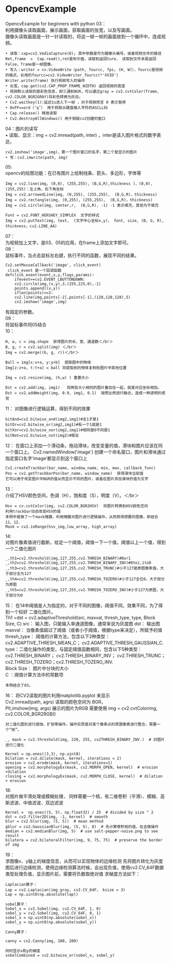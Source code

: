 # OpencvExample
OpencvExample for beginners with python
03：  
	利用摄像头读取画面，展示画面，获取画面的张宽，以及写画面。  
	摄像头读取画面是一针一针读取的，将这一帧一帧的画面放到一个循环中，连成视频。
	
	• 读取：cap=cv2.VedioCapture(0); 其中参数是可为摄像头编号，或者视频文件的路径    
	Ret,frame  =  Cap.read(),ret是布尔值，读取到返回ture， 读取到文件末尾返回False，frame是一帧图像。  
	• 写入：writer = cv.VideoWrite（path, fourcc, fps, (H, W)），fourcc是视频的格式，长用的fourcc=cv2.VideoWriter_fourcc(*'XVID')
	Writer.write(frame) 执行视频写入的操作  
	• 长宽，cap.get(cv2.CAP_PROP_FRAME_WIDTH) 返回视频的宽度  
	• 视频默认读取的是彩色信息，即三通到BGR，可以通过gray = cv2.cvtColor(frame, cv2.COLOR_BGR2GRAY)将彩色转换为灰白。  
	• Cv2.waitkey(1):延迟1s进入下一帧 ，对于视频而言 0 表示暂停  
	• 0xFF==ord（‘q’） 用于获取从键盘输入字符的ASCLL码  
	• Cap.release() 释放读取  
	• Cv2.destroyAllWindows() 用于销毁cv2创建的窗口  
04：图片的读写  
	• 读取、显示：img = cv2.imread(path, inter) ，inter是读入图片格式的数字表达，  
		
	
	cv2.imshow('image',img)，第一个图片窗口的名字，第二个是显示的图片
	• 写：cv2.imwrite(path, img)
05:   
	opencv的绘图功能：在已有图片上绘制线条、箭头、多边形，字体等  
	
	Img = cv2.line(img, (0,0), (255,255), (B,G,R),thickness )，(0,0), (255,255)：左上角、右下角坐标  
	Img = cv2.arrowedLine(img, (0,255), (255,255),  (B,G,R)，thickness)  
	Img = cv2.rectangle(img, (0,255), (255,255),  (B,G,R)，thickness)  
	Img = cv2.circle(img, center,r,  (B,G,R), -1) -1 表示填充，其他为不填充  
	
	Font = cv2.FONT_HERSHEY_SIMPLEX  文字的样式
	Img = cv2.putText(img, text,  (文字中心坐标x,y)， font, size, (B, G, R), thickness，cv2.LINE_AA)
07：  
	为视频加上文字，是03、05的应用，在frame上添加文字即可。  
08：  
	鼠标事件，当点击鼠标左右键，执行不同的函数，展现不同的结果。  
	
	Cv2.setMouseCallback('image', click_event)  
	 click_event 是一个回调函数  
	defclick_event(event,x,y,flags,params):  
		ifevent==cv2.EVENT_LBUTTONDOWN:  
		cv2.circle(img,(x,y),3,(255,225,0),-1)  
		points.append((x,y))  
		iflen(points)>=2:  
		cv2.line(img,points[-2],points[-1],(128,128,128),5)  
		cv2.imshow('image',img)  
有固定的参数。  
09：  
	将鼠标事件同05结合  
10： 

	H, w, c = img.shape  获得图片的长、宽、通道数＜/br＞ 
	B, g, r = cv2.split(img) ＜/br＞ 
	Img = cv2.merge((b, g, r))＜/br＞ 
	
	Ball = img[x:x+a, y:y+b]  提取图中的物体
	Img[z:z+a, t:t+a] = ball 将提取到的物体复制到图片中其他位置
	
	Img = cv2.resize(img, (h,w) ) 重置大小
	
	Dst = cv2.add(img, img1)   将两张大小相同的图片叠加在一起，就是对应坐标相加。
	Dst = cv2.addWeight(img, 0.9, img1, 0.1)  按照比例进行融合，造成一种透明的感觉
11： 
	对图像进行逻辑运算，得到不同的效果
	
	bitAnd=cv2.bitwise_and(img2,img1)#全1才是1
	bitOr=cv2.bitwise_or(img2,img1)#有一个1就是1
	bitXor=cv2.bitwise_xor(img2,img1)#相同是0不同是1
	bitNot=cv2.bitwise_not(img2)#取反
12： 
	在窗口上添加一个滑动条，拖动滑块，改变变量的值，滑块和图片应该在同一个窗口上。
	Cv2.namedWindow('image')  创建一个命名窗口，图片和滑块通过指定窗口名字‘image’都显示到这个窗口上
	
	Cv2.createTrackbar(bar_name, window_name, min, max, callback_func)
	Pos = cv2.getTrackbarPos(bar_name, window_name)  获得滑块当前值	
	它可以用于改变图片中BGR的值从而显示不同的图片，或者在图片添加滑块的值为文字
13：   	
	介绍了HSV颜色空间，色调（H），饱和度（S），明度（V）。＜/br＞ 
	
	Hsv = cv.cvtColor(img, cv2.COLOR_BGR2HSV)  将图片转换到HSV颜色空间
	利用trackbar动态改变HSV的值
	本例中是做了一个mask掩膜，利用掩膜对图片进行逻辑操作，从而获得想要的图像，即结合11、12.
	Mask = cv2.inRange(hsv_img,low_array, high_array)
14:			
	对图片像素值进行截断，给定一个阈值，阈值一下一个值，阈值以上一个值，得到一个二值化图片	
	
	_,th1=cv2.threshold(img,127,255,cv2.THRESH_BINARY)#0or1 	
	_,th2=cv2.threshold(img,127,255,cv2.THRESH_BINARY_INV)#0to1,1to0 	
	_,th3=cv2.threshold(img,127,255,cv2.THRESH_TRUNC)#小于127是原图像素值，大于部分全为127	
	_,th4=cv2.threshold(img,127,255,cv2.THRESH_TOZERO)#小于127全位0，大于部分为原图	
	_,th5=cv2.threshold(img,127,255,cv2.THRESH_TOZERO_INV)#小于127为原图，大于部分为0	
15：	
	在14中阈值是人为指定的，对于不同的图像，阈值不同，效果不同，为了得到一个较好 二值化图片。	
	Th1 =dst = cv2.adaptiveThreshold(src, maxval, thresh_type, type, Block Size, C)	
	src： 输入图，只能输入单通道图像，通常来说为灰度图	
	dst： 输出图	
	maxval： 当像素值超过了阈值（或者小于阈值，根据type来决定），所赋予的值	
	thresh_type： 阈值的计算方法，包含以下2种类型：cv2.ADAPTIVE_THRESH_MEAN_C； cv2.ADAPTIVE_THRESH_GAUSSIAN_C.	
	type：二值化操作的类型，与固定阈值函数相同，包含以下5种类型： cv2.THRESH_BINARY； cv2.THRESH_BINARY_INV； cv2.THRESH_TRUNC； cv2.THRESH_TOZERO；cv2.THRESH_TOZERO_INV.	
	Block Size： 图片中分块的大小	
	C ：阈值计算方法中的常数项	
	
	本例结合了03。
16：	
	将CV2读取的图片利用matplotlib.pyplot 来显示	
	Cv2.imread(path, agrs) 读取的颜色空间为 BGR， 	
	Plt,imshow(img, args) 展示的图片为RGB	
	需要使用 img = cv2.cvtColorimg, cv2.COLOR_BGR2RGB()  	

	对二值化图形进行腐蚀、扩张等操作，操作实质是对某个像素点的周围像素进行整合，需要一个“核”。
	
	_, mask = cv2.threshold(img, 220, 255, cv2THRESH_BINARY_INV.)  # 对图片进行二值化
	
	Kernel = np.ones((3,3), np.uint8)
	Dilation = cv2.dilate(mask, kernel, iterations = 2)
	erosion = cv2.erode(mask, kernel, iterations=1)
	opening = cv2.morphologyEx(mask, cv2.MORPH_OPEN, kernel)  # erosion +dilation
	closing = cv2.morphologyEx(mask, cv2.MORPH_CLOSE, kernel)  # dilation + erosion
18:	  		
	对图片做平滑处理或模糊处理， 同样需要一个核，有二维卷积（平滑）、模糊、高斯滤波、中值滤波、双边滤波	
	
	Kernel =  np.ones((5, 5), np.float32) / 25  # divided by size ^ 2  	
	dst = cv2.filter2D(img, -1, kernel)  # smooth
	blur = cv2.blur(img, (5, 5))  # mean method	
	gblur = cv2.GaussianBlur(img, (5, 5), 0)  # 先计算卷积核的值，在去做操作	
	median = cv2.medianBlur(img, 5)  # use salt-pepper-noise.png to see result	
	bilatera = cv2.bilateralFilter(img, 9, 75, 75)  # preserve the border of img	
	
19：	  		
	求图像x、y轴上的梯度信息，从而可以实现物体的边缘检测	
	先将图片转化为灰度图后进行边缘检测，使用边缘检测算法时候，会出现负值，使用cv2.CV_64F数据类型处理负值，显示图片前，需要将负数取绝对值	
	求梯度方法如下：
	
	Laplacian算子：	
	Lap = cv2.Laplacian(img_gray, cv2.CV_64F， ksize = 3)	
	Lap = np.uint8(np.absolute(lap))	
	
	sobel算子：
	Sobel_x = cv2.Sobel(img, cv2.CV_64F, 1, 0)
	sobel_y = cv2.Sobel(img, cv2.CV_64F, 0, 1)
	sobel_x = np.uint8(np.absolute(sobel_x))
	sobel_y = np.uint8(np.absolute(sobel_y))
	
	Canny算子：
	
	canny = cv2.Canny(img, 100, 200)
	
	同时显示x和y的梯度
	sobelCombined = cv2.bitwise_or(sobel_x, sobel_y)
	
	
	
	
	
	
